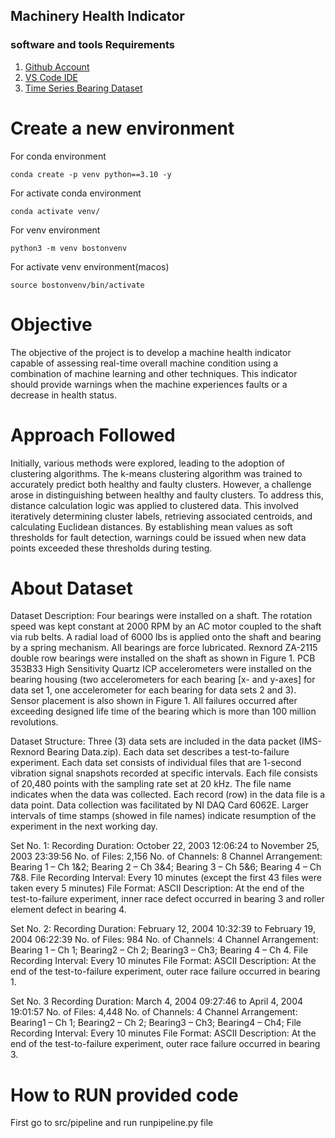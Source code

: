 ## Machinery Health Indicator 

### software and tools Requirements

1. [Github Account](https://github.com)
2. [VS Code IDE](https://code.visualstudio.com)
3. [Time Series Bearing Dataset](https://www.kaggle.com/datasets/vinayak123tyagi/bearing-dataset)

# Create a new environment

For conda environment
```
conda create -p venv python==3.10 -y
```

For activate conda environment
```
conda activate venv/
```

For venv environment
```
python3 -m venv bostonvenv
```

For activate venv environment(macos)
```
source bostonvenv/bin/activate
```

# Objective
The objective of the project is to develop a machine health indicator capable of assessing real-time overall machine condition using a combination of machine learning and other techniques. This indicator should provide warnings when the machine experiences faults or a decrease in health status.

# Approach Followed 
Initially, various methods were explored, leading to the adoption of clustering algorithms. The k-means clustering algorithm was trained to accurately predict both healthy and faulty clusters. However, a challenge arose in distinguishing between healthy and faulty clusters. To address this, distance calculation logic was applied to clustered data. This involved iteratively determining cluster labels, retrieving associated centroids, and calculating Euclidean distances. By establishing mean values as soft thresholds for fault detection, warnings could be issued when new data points exceeded these thresholds during testing.
 
 
# About Dataset

Dataset Description:
Four bearings were installed on a shaft. The rotation speed was kept constant at 2000 RPM by an AC motor coupled to the shaft via rub belts. A radial load of 6000 lbs is applied onto the shaft and bearing by a spring mechanism. All bearings are force lubricated.
Rexnord ZA-2115 double row bearings were installed on the shaft as shown in Figure 1. PCB 353B33 High Sensitivity Quartz ICP accelerometers were installed on the bearing housing (two accelerometers for each bearing [x- and y-axes] for data set 1, one accelerometer for each bearing for data sets 2 and 3). Sensor placement is also shown in Figure 1. All failures occurred after exceeding designed life time of the bearing which is more than 100 million revolutions.

Dataset Structure:
Three (3) data sets are included in the data packet (IMS-Rexnord Bearing Data.zip). Each data set describes a test-to-failure experiment. Each data set consists of individual files that are 1-second vibration signal snapshots recorded at specific intervals. Each file consists of 20,480 points with the sampling rate set at 20 kHz. The file name indicates when the data was collected. Each record (row) in the data file is a data point. Data collection was facilitated by NI DAQ Card 6062E. Larger intervals of time stamps (showed in file names) indicate resumption of the experiment in the next working day.

Set No. 1:
Recording Duration: October 22, 2003 12:06:24 to November 25, 2003 23:39:56
No. of Files: 2,156
No. of Channels: 8
Channel Arrangement: Bearing 1 – Ch 1&2; Bearing 2 – Ch 3&4; Bearing 3 – Ch 5&6; Bearing 4 – Ch 7&8.
File Recording Interval: Every 10 minutes (except the first 43 files were taken every 5 minutes)
File Format: ASCII
Description: At the end of the test-to-failure experiment, inner race defect occurred in bearing 3 and roller element defect in bearing 4.

Set No. 2:
Recording Duration: February 12, 2004 10:32:39 to February 19, 2004 06:22:39
No. of Files: 984
No. of Channels: 4
Channel Arrangement: Bearing 1 – Ch 1; Bearing2 – Ch 2; Bearing3 – Ch3; Bearing 4 – Ch 4.
File Recording Interval: Every 10 minutes
File Format: ASCII
Description: At the end of the test-to-failure experiment, outer race failure occurred in bearing 1.

Set No. 3
Recording Duration: March 4, 2004 09:27:46 to April 4, 2004 19:01:57
No. of Files: 4,448
No. of Channels: 4
Channel Arrangement: Bearing1 – Ch 1; Bearing2 – Ch 2; Bearing3 – Ch3; Bearing4 – Ch4;
File Recording Interval: Every 10 minutes
File Format: ASCII
Description: At the end of the test-to-failure experiment, outer race failure occurred in bearing 3.


# How to RUN provided code 
First go to src/pipeline and run runpipeline.py file 




